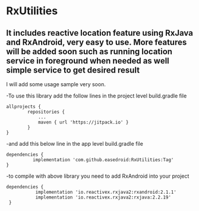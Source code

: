 # RxUtilities
## It includes reactive location feature using RxJava and RxAndroid, very easy to use. More features will be added soon such as running location service in foreground when needed as well simple service to get desired result

I will add some usage sample very soon.


 -To use this library add the follow lines in the project level build.gradle file

    allprojects {
            repositories {
                ...
                maven { url 'https://jitpack.io' }
            }
    }
  
  
 -and add this below line in the app level build.gradle file
 
    dependencies {
              implementation 'com.github.easedroid:RxUtilities:Tag'
    }
    
 -to compile with above library you need to add RxAndroid into your project
 
    dependencies {
               implementation 'io.reactivex.rxjava2:rxandroid:2.1.1'
               implementation 'io.reactivex.rxjava2:rxjava:2.2.19'  
     }
    
